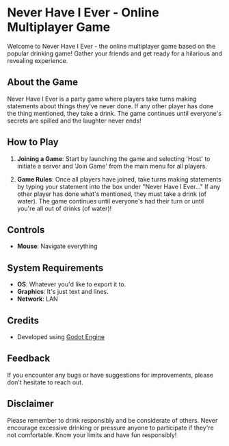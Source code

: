 # Never Have I Ever - Online Multiplayer Game

Welcome to Never Have I Ever - the online multiplayer game based on the popular drinking game! Gather your friends and get ready for a hilarious and revealing experience.

## About the Game
Never Have I Ever is a party game where players take turns making statements about things they've never done. If any other player has done the thing mentioned, they take a drink. The game continues until everyone's secrets are spilled and the laughter never ends!

## How to Play
1. **Joining a Game**: Start by launching the game and selecting 'Host' to initiate a server and 'Join Game' from the main menu for all players.
   
2. **Game Rules**: Once all players have joined, take turns making statements by typing your statement into the box under "Never Have I Ever..." If any other player has done what's mentioned, they must take a drink (of water). The game continues until everyone's had their turn or until you're all out of drinks (of water)!

## Controls
- **Mouse**: Navigate everything


## System Requirements
- **OS**: Whatever you'd like to export it to.
- **Graphics**: It's just text and lines.
- **Network**: LAN

## Credits
- Developed using [Godot Engine](https://godotengine.org/)

## Feedback
If you encounter any bugs or have suggestions for improvements, please don't hesitate to reach out.

## Disclaimer
Please remember to drink responsibly and be considerate of others. Never encourage excessive drinking or pressure anyone to participate if they're not comfortable. Know your limits and have fun responsibly!
